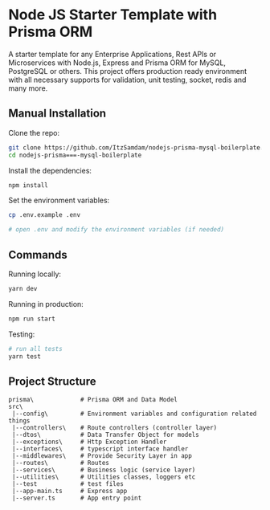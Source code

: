 # Node JS Starter Template with Prisma ORM

A starter template for any Enterprise Applications, Rest APIs or Microservices with Node.js, Express and Prisma ORM for MySQL, PostgreSQL or others.
This project offers production ready environment with all necessary supports for validation, unit testing, socket, redis and many more.
## Manual Installation

Clone the repo:

```bash
git clone https://github.com/ItzSamdam/nodejs-prisma-mysql-boilerplate.git
cd nodejs-prisma===-mysql-boilerplate
```

Install the dependencies:

```bash
npm install
```

Set the environment variables:

```bash
cp .env.example .env

# open .env and modify the environment variables (if needed)
```

## Commands

Running locally:

```bash
yarn dev
```

Running in production:

```bash
npm run start
```

Testing:

```bash
# run all tests
yarn test

```

## Project Structure

```
prisma\             # Prisma ORM and Data Model
src\
 |--config\         # Environment variables and configuration related things
 |--controllers\    # Route controllers (controller layer)
 |--dtos\           # Data Transfer Object for models
 |--exceptions\     # Http Exception Handler
 |--interfaces\     # typescript interface handler
 |--middlewares\    # Provide Security Layer in app
 |--routes\         # Routes
 |--services\       # Business logic (service layer)
 |--utilities\      # Utilities classes, loggers etc
 |--test            # test files
 |--app-main.ts     # Express app
 |--server.ts       # App entry point
```
